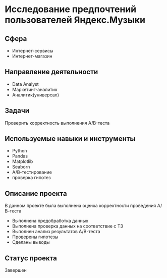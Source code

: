 # Исследование предпочтений пользователей Яндекс.Музыки

## Сфера
* Интернет-сервисы
* Интернет-магазин

## Направление деятельности
* Data Analyst
* Маркетинг-аналитик
* Аналитик(универсал)

## Задачи
Проверить корректность выполнения A/B-теста

## Используемые навыки и инструменты
* Python
* Pandas
* Matplotlib
* Seaborn
* А/В-тестирование
* проверка гипотез

## Описание проекта
В данном проекте была выполнена оценка корректности проведения А/В-теста
* Выполнена предобработка данных
* Выполнена проверка данных на соответствие с ТЗ
* Выполнен анализ результатов А/В-теста
* Проверены гипотезы
* Сделаны выводы

## Статус проекта
Завершен
